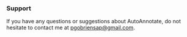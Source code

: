 ### Support

If you have any questions or suggestions about AutoAnnotate, do not hesitate to contact me at pgobriensap@gmail.com.
